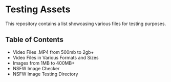 # Testing Assets

This repository contains a list showcasing various files for testing purposes.

## Table of Contents
  - Video Files .MP4 from 500mb to 2gb+
  - Video Files in Various Formats and Sizes
  - Images from 1MB to 400MB+
  - NSFW Image Checker
  - NSFW Image Testing Directory
